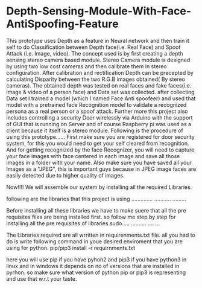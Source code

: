 # Depth-Sensing-Module-With-Face-AntiSpoofing-Feature
This prototype uses Depth as a feature in Neural network and then train it self to do Classification between Depth face(i.e. Real Face) and Spoof Attack (i.e. Image, video). The concept used is by first creating a depth sensing stereo camera based module. Stereo Camera module is designed by using two low cost cameras and then calibrate them in stereo configuration. After calibration and rectification Depth can be precepted by calculating Disparity between the two R.G.B images obtained( By stereo cameras). The obtained depth was tested on real faces and fake faces(i.e. image &amp; video of a person face) and Data set was collected. after collecting Data set I trained a model (which I named Face Anti spoofeer) and used that model with a pretrained face Recognition model to validate a recognized persona as a real person or a spoof attack. Further more this project also includes controlling a security Door wirelessly via Arduino with the support of GUI that is running on Server and of course Raspberry pi was used as a client because it itself is a stereo module. 
Following is the procedure of using this prototype......
First make sure you are registered for door security system, for this you would need to get your self cleared from recognition. And for getting recognized by the face Recognizer, you will need to capture your face images with face centered in each image and save all those images in a folder with your name. Also make sure you have saved all your Images as a "JPEG", this is important guys because in JPEG image faces are easily detected due to higher quality of images.




Now!!!!  We will assemble our system by installing all the required Libraries.



following are the libraries that this project is using
..............
...........
.........


Before installing all these libraries we have to make suere that all the pre requisites files are being installed first.
so follow me step by step for installing all the pre requisites of libraries
sudo.....
..........
....
...


The Libraries required are all wrritten in requirenments.txt file. all you had to do is write following command in youe desired enviroment that you are using for python.
pip/pip3 install -r requirnments.txt

here you will use pip if you have pyhon2 and pip3 if you have python3 in linux and in windows it depends on no of versions that are installed in pyrhon. so make sure what version of python pip or pip3 is representing and use that w.r.t your taste.

